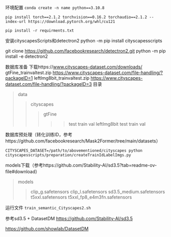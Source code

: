 环境配置
```conda create -n name python==3.10.8```

```pip install torch==2.1.2 torchvision==0.16.2 torchaudio==2.1.2 --index-url https://download.pytorch.org/whl/cu121```

```pip install -r requirments.txt```

安装cityscapesScripts和detectron2
python -m pip install cityscapesscripts 

git clone https://github.com/facebookresearch/detectron2.git
python -m pip install -e detectron2

数据库准备
下载https://www.cityscapes-dataset.com/downloads/
gtFine_trainvaltest.zip  https://www.cityscapes-dataset.com/file-handling/?packageID=1
leftImg8bit_trainvaltest.zip  https://www.cityscapes-dataset.com/file-handling/?packageID=3
目录
> data
>> cityscapes
>>> gtFine
>>>>> test
>>>>> train
>>>>> val
>>> leftImg8bit
>>>>> test
>>>>> train
>>>>> val
 
数据库预处理（转化训练ID，参考https://github.com/facebookresearch/Mask2Former/tree/main/datasets）

```CITYSCAPES_DATASET=/path/to/abovementioned/cityscapes python cityscapesscripts/preparation/createTrainIdLabelImgs.py```


models下载（参考https://github.com/Stability-AI/sd3.5?tab=readme-ov-file#download）
> models
>> clip_g.safetensors
>> clip_l.safetensors
>> sd3.5_medium.safetensors
>> t5xxl.safetensors
>> t5xxl_fp8_e4m3fn.safetensors
 

运行文件
```train_semantic_Cityscapes2.sh```



参考sd3.5 + DatasetDM
https://github.com/Stability-AI/sd3.5

https://github.com/showlab/DatasetDM

